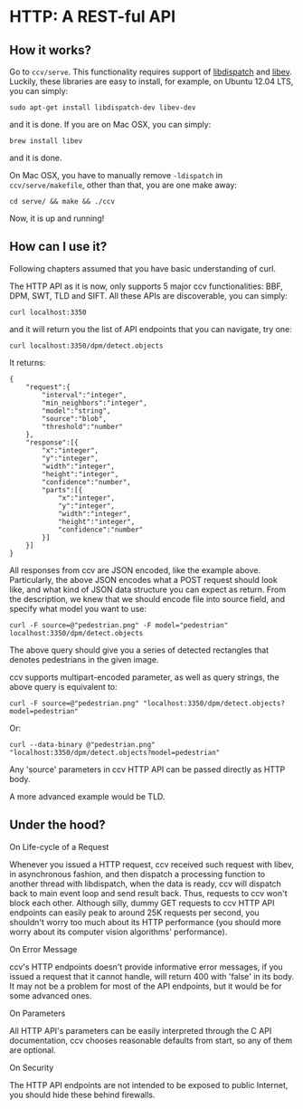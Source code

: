 HTTP: A REST-ful API
====================

How it works?
-------------

Go to `ccv/serve`. This functionality requires support
of [libdispatch](http://libdispatch.macosforge.org/) and
[libev](http://software.schmorp.de/pkg/libev). Luckily, these libraries are easy to install,
for example, on Ubuntu 12.04 LTS, you can simply:

	sudo apt-get install libdispatch-dev libev-dev

and it is done. If you are on Mac OSX, you can simply:

	brew install libev

and it is done.

On Mac OSX, you have to manually remove `-ldispatch` in `ccv/serve/makefile`, other than that,
you are one make away:

	cd serve/ && make && ./ccv

Now, it is up and running!

How can I use it?
-----------------

Following chapters assumed that you have basic understanding of curl.

The HTTP API as it is now, only supports 5 major ccv functionalities: BBF, DPM, SWT, TLD and
SIFT. All these APIs are discoverable, you can simply:

	curl localhost:3350

and it will return you the list of API endpoints that you can navigate, try one:

	curl localhost:3350/dpm/detect.objects

It returns:

	{
		"request":{
			"interval":"integer",
			"min_neighbors":"integer",
			"model":"string",
			"source":"blob",
			"threshold":"number"
		},
		"response":[{
			"x":"integer",
			"y":"integer",
			"width":"integer",
			"height":"integer",
			"confidence":"number",
			"parts":[{
				"x":"integer",
				"y":"integer",
				"width":"integer",
				"height":"integer",
				"confidence":"number"
		    }]
		}]
	}

All responses from ccv are JSON encoded, like the example above. Particularly, the above JSON
encodes what a POST request should look like, and what kind of JSON data structure you can
expect as return. From the description, we knew that we should encode file into source field,
and specify what model you want to use:

	curl -F source=@"pedestrian.png" -F model="pedestrian" localhost:3350/dpm/detect.objects

The above query should give you a series of detected rectangles that denotes pedestrians in
the given image.

ccv supports multipart-encoded parameter, as well as query strings, the above query is
equivalent to:

	curl -F source=@"pedestrian.png" "localhost:3350/dpm/detect.objects?model=pedestrian"

Or:

	curl --data-binary @"pedestrian.png" "localhost:3350/dpm/detect.objects?model=pedestrian"

Any 'source' parameters in ccv HTTP API can be passed directly as HTTP body.

A more advanced example would be TLD.

Under the hood?
---------------

On Life-cycle of a Request

Whenever you issued a HTTP request, ccv received such request with libev, in asynchronous fashion,
and then dispatch a processing function to another thread with libdispatch, when the data is
ready, ccv will dispatch back to main event loop and send result back. Thus, requests to ccv
won't block each other. Although silly, dummy GET requests to ccv HTTP API endpoints can easily
peak to around 25K requests per second, you shouldn't worry too much about its HTTP performance
(you should more worry about its computer vision algorithms' performance).

On Error Message

ccv's HTTP endpoints doesn't provide informative error messages, if you issued a request that
it cannot handle, will return 400 with 'false' in its body. It may not be a problem for most
of the API endpoints, but it would be for some advanced ones.

On Parameters

All HTTP API's parameters can be easily interpreted through the C API documentation, ccv chooses
reasonable defaults from start, so any of them are optional.

On Security

The HTTP API endpoints are not intended to be exposed to public Internet, you should hide these
behind firewalls.

